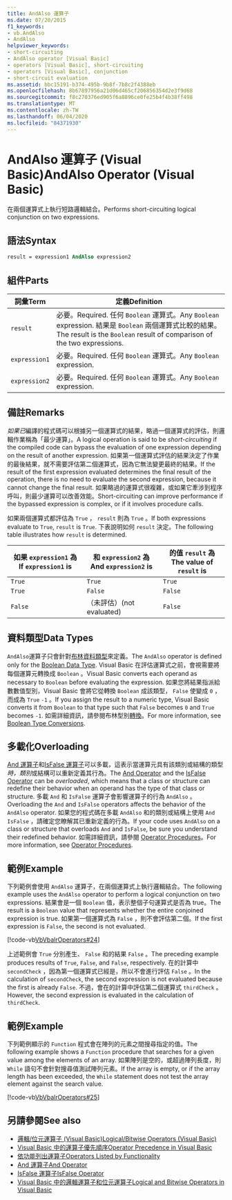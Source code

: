 ```yaml
---
title: AndAlso 運算子
ms.date: 07/20/2015
f1_keywords:
- vb.AndAlso
- AndAlso
helpviewer_keywords:
- short-circuiting
- AndAlso operator [Visual Basic]
- operators [Visual Basic], short-circuiting
- operators [Visual Basic], conjunction
- short-circuit evaluation
ms.assetid: bbc15191-b374-495b-9b8f-7b8c2f4388eb
ms.openlocfilehash: 8b67897956a21d06d465cf206856354d2e3f9d68
ms.sourcegitcommit: f8c270376ed905f6a8896ce0fe25b4f4b38ff498
ms.translationtype: MT
ms.contentlocale: zh-TW
ms.lasthandoff: 06/04/2020
ms.locfileid: "84371930"
---
```

# <a name="andalso-operator-visual-basic"></a><span data-ttu-id="1a361-102">AndAlso 運算子 (Visual Basic)</span><span class="sxs-lookup"><span data-stu-id="1a361-102">AndAlso Operator (Visual Basic)</span></span>
<span data-ttu-id="1a361-103">在兩個運算式上執行短路邏輯結合。</span><span class="sxs-lookup"><span data-stu-id="1a361-103">Performs short-circuiting logical conjunction on two expressions.</span></span>  
  
## <a name="syntax"></a><span data-ttu-id="1a361-104">語法</span><span class="sxs-lookup"><span data-stu-id="1a361-104">Syntax</span></span>  
  
```vb
result = expression1 AndAlso expression2  
```  
  
## <a name="parts"></a><span data-ttu-id="1a361-105">組件</span><span class="sxs-lookup"><span data-stu-id="1a361-105">Parts</span></span>  
  
|<span data-ttu-id="1a361-106">詞彙</span><span class="sxs-lookup"><span data-stu-id="1a361-106">Term</span></span>|<span data-ttu-id="1a361-107">定義</span><span class="sxs-lookup"><span data-stu-id="1a361-107">Definition</span></span>|  
|---|---|  
|`result`|<span data-ttu-id="1a361-108">必要。</span><span class="sxs-lookup"><span data-stu-id="1a361-108">Required.</span></span> <span data-ttu-id="1a361-109">任何 `Boolean` 運算式。</span><span class="sxs-lookup"><span data-stu-id="1a361-109">Any `Boolean` expression.</span></span> <span data-ttu-id="1a361-110">結果是 `Boolean` 兩個運算式比較的結果。</span><span class="sxs-lookup"><span data-stu-id="1a361-110">The result is the `Boolean` result of comparison of the two expressions.</span></span>|  
|`expression1`|<span data-ttu-id="1a361-111">必要。</span><span class="sxs-lookup"><span data-stu-id="1a361-111">Required.</span></span> <span data-ttu-id="1a361-112">任何 `Boolean` 運算式。</span><span class="sxs-lookup"><span data-stu-id="1a361-112">Any `Boolean` expression.</span></span>|  
|`expression2`|<span data-ttu-id="1a361-113">必要。</span><span class="sxs-lookup"><span data-stu-id="1a361-113">Required.</span></span> <span data-ttu-id="1a361-114">任何 `Boolean` 運算式。</span><span class="sxs-lookup"><span data-stu-id="1a361-114">Any `Boolean` expression.</span></span>|  
  
## <a name="remarks"></a><span data-ttu-id="1a361-115">備註</span><span class="sxs-lookup"><span data-stu-id="1a361-115">Remarks</span></span>  
 <span data-ttu-id="1a361-116">*如果已*編譯的程式碼可以根據另一個運算式的結果，略過一個運算式的評估，則邏輯作業稱為「最少運算」。</span><span class="sxs-lookup"><span data-stu-id="1a361-116">A logical operation is said to be *short-circuiting* if the compiled code can bypass the evaluation of one expression depending on the result of another expression.</span></span> <span data-ttu-id="1a361-117">如果第一個運算式評估的結果決定了作業的最後結果，就不需要評估第二個運算式，因為它無法變更最終的結果。</span><span class="sxs-lookup"><span data-stu-id="1a361-117">If the result of the first expression evaluated determines the final result of the operation, there is no need to evaluate the second expression, because it cannot change the final result.</span></span> <span data-ttu-id="1a361-118">如果略過的運算式很複雜，或如果它牽涉到程序呼叫，則最少運算可以改善效能。</span><span class="sxs-lookup"><span data-stu-id="1a361-118">Short-circuiting can improve performance if the bypassed expression is complex, or if it involves procedure calls.</span></span>  
  
 <span data-ttu-id="1a361-119">如果兩個運算式都評估為 `True` ， `result` 則為 `True` 。</span><span class="sxs-lookup"><span data-stu-id="1a361-119">If both expressions evaluate to `True`, `result` is `True`.</span></span> <span data-ttu-id="1a361-120">下表說明如何 `result` 決定。</span><span class="sxs-lookup"><span data-stu-id="1a361-120">The following table illustrates how `result` is determined.</span></span>  
  
|<span data-ttu-id="1a361-121">如果 `expression1` 為 </span><span class="sxs-lookup"><span data-stu-id="1a361-121">If `expression1` is</span></span>|<span data-ttu-id="1a361-122">和 `expression2` 為</span><span class="sxs-lookup"><span data-stu-id="1a361-122">And `expression2` is</span></span>|<span data-ttu-id="1a361-123">的值 `result` 為</span><span class="sxs-lookup"><span data-stu-id="1a361-123">The value of `result` is</span></span>|  
|---|---|---|  
|`True`|`True`|`True`|  
|`True`|`False`|`False`|  
|`False`|<span data-ttu-id="1a361-124">（未評估）</span><span class="sxs-lookup"><span data-stu-id="1a361-124">(not evaluated)</span></span>|`False`|  
  
## <a name="data-types"></a><span data-ttu-id="1a361-125">資料類型</span><span class="sxs-lookup"><span data-stu-id="1a361-125">Data Types</span></span>  
 <span data-ttu-id="1a361-126">`AndAlso`運算子只會針對[布林資料類型](../data-types/boolean-data-type.md)來定義。</span><span class="sxs-lookup"><span data-stu-id="1a361-126">The `AndAlso` operator is defined only for the [Boolean Data Type](../data-types/boolean-data-type.md).</span></span> <span data-ttu-id="1a361-127">Visual Basic 在評估運算式之前，會視需要將每個運算元轉換成 `Boolean` 。</span><span class="sxs-lookup"><span data-stu-id="1a361-127">Visual Basic converts each operand as necessary to `Boolean` before evaluating the expression.</span></span> <span data-ttu-id="1a361-128">如果您將結果指派給數數值型別，Visual Basic 會將它從轉換 `Boolean` 成該類型， `False` 使變成 `0` ，而成為 `True` `-1` 。</span><span class="sxs-lookup"><span data-stu-id="1a361-128">If you assign the result to a numeric type, Visual Basic converts it from `Boolean` to that type such that `False` becomes `0` and `True` becomes `-1`.</span></span>
<span data-ttu-id="1a361-129">如需詳細資訊，請參閱布林型別[轉換](../data-types/boolean-data-type.md#type-conversions)。</span><span class="sxs-lookup"><span data-stu-id="1a361-129">For more information, see [Boolean Type Conversions](../data-types/boolean-data-type.md#type-conversions).</span></span>
  
## <a name="overloading"></a><span data-ttu-id="1a361-130">多載化</span><span class="sxs-lookup"><span data-stu-id="1a361-130">Overloading</span></span>  
 <span data-ttu-id="1a361-131">[And 運算子](and-operator.md)和[IsFalse 運算子](isfalse-operator.md)可以多載，這表示當運算元具有該類別或結構的類型*時，類別*或結構可以重新定義其行為。</span><span class="sxs-lookup"><span data-stu-id="1a361-131">The [And Operator](and-operator.md) and the [IsFalse Operator](isfalse-operator.md) can be *overloaded*, which means that a class or structure can redefine their behavior when an operand has the type of that class or structure.</span></span> <span data-ttu-id="1a361-132">多載 `And` 和 `IsFalse` 運算子會影響運算子的行為 `AndAlso` 。</span><span class="sxs-lookup"><span data-stu-id="1a361-132">Overloading the `And` and `IsFalse` operators affects the behavior of the `AndAlso` operator.</span></span> <span data-ttu-id="1a361-133">如果您的程式碼在多載 `AndAlso` 和的類別或結構上使用 `And` `IsFalse` ，請確定您瞭解其已重新定義的行為。</span><span class="sxs-lookup"><span data-stu-id="1a361-133">If your code uses `AndAlso` on a class or structure that overloads `And` and `IsFalse`, be sure you understand their redefined behavior.</span></span> <span data-ttu-id="1a361-134">如需詳細資訊，請參閱 [Operator Procedures](../../programming-guide/language-features/procedures/operator-procedures.md)。</span><span class="sxs-lookup"><span data-stu-id="1a361-134">For more information, see [Operator Procedures](../../programming-guide/language-features/procedures/operator-procedures.md).</span></span>  
  
## <a name="example"></a><span data-ttu-id="1a361-135">範例</span><span class="sxs-lookup"><span data-stu-id="1a361-135">Example</span></span>  
 <span data-ttu-id="1a361-136">下列範例會使用 `AndAlso` 運算子，在兩個運算式上執行邏輯結合。</span><span class="sxs-lookup"><span data-stu-id="1a361-136">The following example uses the `AndAlso` operator to perform a logical conjunction on two expressions.</span></span> <span data-ttu-id="1a361-137">結果會是一個 `Boolean` 值，表示整個子句運算式是否為 true。</span><span class="sxs-lookup"><span data-stu-id="1a361-137">The result is a `Boolean` value that represents whether the entire conjoined expression is true.</span></span> <span data-ttu-id="1a361-138">如果第一個運算式為 `False` ，則不會評估第二個。</span><span class="sxs-lookup"><span data-stu-id="1a361-138">If the first expression is `False`, the second is not evaluated.</span></span>  
  
 [!code-vb[VbVbalrOperators#24](~/samples/snippets/visualbasic/VS_Snippets_VBCSharp/VbVbalrOperators/VB/Class1.vb#24)]  
  
 <span data-ttu-id="1a361-139">上述範例會 `True` 分別產生、 `False` 和的結果 `False` 。</span><span class="sxs-lookup"><span data-stu-id="1a361-139">The preceding example produces results of `True`, `False`, and `False`, respectively.</span></span> <span data-ttu-id="1a361-140">在的計算中 `secondCheck` ，因為第一個運算式已經是，所以不會進行評估 `False` 。</span><span class="sxs-lookup"><span data-stu-id="1a361-140">In the calculation of `secondCheck`, the second expression is not evaluated because the first is already `False`.</span></span> <span data-ttu-id="1a361-141">不過，會在的計算中評估第二個運算式 `thirdCheck` 。</span><span class="sxs-lookup"><span data-stu-id="1a361-141">However, the second expression is evaluated in the calculation of `thirdCheck`.</span></span>  
  
## <a name="example"></a><span data-ttu-id="1a361-142">範例</span><span class="sxs-lookup"><span data-stu-id="1a361-142">Example</span></span>  
 <span data-ttu-id="1a361-143">下列範例顯示的 `Function` 程式會在陣列的元素之間搜尋指定的值。</span><span class="sxs-lookup"><span data-stu-id="1a361-143">The following example shows a `Function` procedure that searches for a given value among the elements of an array.</span></span> <span data-ttu-id="1a361-144">如果陣列是空的，或超過陣列長度，則 `While` 語句不會針對搜尋值測試陣列元素。</span><span class="sxs-lookup"><span data-stu-id="1a361-144">If the array is empty, or if the array length has been exceeded, the `While` statement does not test the array element against the search value.</span></span>  
  
 [!code-vb[VbVbalrOperators#25](~/samples/snippets/visualbasic/VS_Snippets_VBCSharp/VbVbalrOperators/VB/Class1.vb#25)]  
  
## <a name="see-also"></a><span data-ttu-id="1a361-145">另請參閱</span><span class="sxs-lookup"><span data-stu-id="1a361-145">See also</span></span>

- [<span data-ttu-id="1a361-146">邏輯/位元運算子 (Visual Basic)</span><span class="sxs-lookup"><span data-stu-id="1a361-146">Logical/Bitwise Operators (Visual Basic)</span></span>](logical-bitwise-operators.md)
- [<span data-ttu-id="1a361-147">Visual Basic 中的運算子優先順序</span><span class="sxs-lookup"><span data-stu-id="1a361-147">Operator Precedence in Visual Basic</span></span>](operator-precedence.md)
- [<span data-ttu-id="1a361-148">依功能列出運算子</span><span class="sxs-lookup"><span data-stu-id="1a361-148">Operators Listed by Functionality</span></span>](operators-listed-by-functionality.md)
- [<span data-ttu-id="1a361-149">And 運算子</span><span class="sxs-lookup"><span data-stu-id="1a361-149">And Operator</span></span>](and-operator.md)
- [<span data-ttu-id="1a361-150">IsFalse 運算子</span><span class="sxs-lookup"><span data-stu-id="1a361-150">IsFalse Operator</span></span>](isfalse-operator.md)
- [<span data-ttu-id="1a361-151">Visual Basic 中的邏輯運算子和位元運算子</span><span class="sxs-lookup"><span data-stu-id="1a361-151">Logical and Bitwise Operators in Visual Basic</span></span>](../../programming-guide/language-features/operators-and-expressions/logical-and-bitwise-operators.md)
